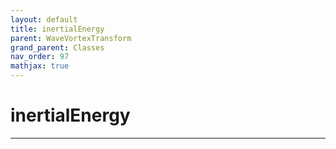 ```yaml
---
layout: default
title: inertialEnergy
parent: WaveVortexTransform
grand_parent: Classes
nav_order: 97
mathjax: true
---
```


#  inertialEnergy




---

